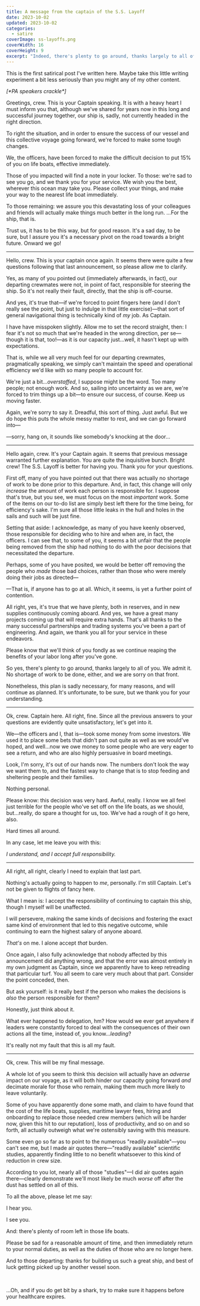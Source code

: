 ```yaml
---
title: A message from the captain of the S.S. Layoff
date: 2023-10-02
updated: 2023-10-02
categories:
  - satire
coverImage: ss-layoffs.png
coverWidth: 16
coverHeight: 9
excerpt: "Indeed, there's plenty to go around, thanks largely to all of you. But we, the officers, placed some bets that didn't pan out quite as well as we would've hoped, and the fastest way to make the numbers better is to stop feeding and sheltering people and their families. Nothing personal."
---
```


<script>
  import PullQuote from '$lib/components/PullQuote.svelte'
  import SideNote from '$lib/components/SideNote.svelte'
  import Note from '$lib/components/Note.svelte'
  import CalloutPlusQuote from '$lib/components/CalloutPlusQuote.svelte'
</script>

<style lang="scss">
.memo + .memo {
	border-top: 1px solid var(--lighterGray);
	padding-top: var(--halfNote);
	margin-top: var(--halfNote);
}

.memo div {
	margin-bottom: var(--halfNote);
}
</style>

<Note>

This is the first satirical post I've written here. Maybe take this little writing experiment a bit less seriously than you might any of my other content.

</Note>

<div>

_[\*PA speakers crackle\*]_

</div>

Greetings, crew. This is your Captain speaking. It is with a heavy heart I must inform you that, although we've shared for years now in this long and successful journey together, our ship is, sadly, not currently headed in the right direction.

To right the situation, and in order to ensure the success of our vessel and this collective voyage going forward, we're forced to make some tough changes.

We, the officers, have been forced to make the difficult decision to put 15% of you on life boats, effective immediately.

Those of you impacted will find a note in your locker. To those: we're sad to see you go, and we thank you for your service. We wish you the best, wherever this ocean may take you. Please collect your things, and make your way to the nearest life boat immediately.

To those remaining: we assure you this devastating loss of your colleagues and friends will actually make things much better in the long run. …For the ship, that is.

Trust us, it has to be this way, but for good reason. It's a sad day, to be sure, but I assure you it's a necessary pivot on the road towards a bright future. Onward we go!

<hr />

Hello, crew. This is your captain once again. It seems there were quite a few questions following that last announcement, so please allow me to clarify.

Yes, as many of you pointed out (immediately afterwards, in fact), our departing crewmates were not, in point of fact, responsible for steering the ship. So it's not really their fault, directly, that the ship is off-course.

And yes, it's true that—if we're forced to point fingers here (and I don't really see the point, but just to indulge in that little exercise)—that sort of general navigational thing is technically kind of _my_ job. As Captain.

I have have misspoken slightly. Allow me to set the record straight, then: I fear it's not so much that we're headed in the wrong direction, per se—though it is that, too!—as it is our capacity just…well, it hasn't kept up with expectations.

That is, while we all very much feel for our departing crewmates, pragmatically speaking, we simply can't maintain the speed and operational efficiency we'd like with so many people to account for.

We're just a bit…_overstaffed_, I suppose might be the word. Too many people; not enough work. And so, sailing into uncertainty as we are, we're forced to trim things up a bit—to ensure our success, of course. Keep us moving faster.

Again, we're sorry to say it. Dreadful, this sort of thing. Just awful. But we do hope this puts the whole messy matter to rest, and we can go forward into—

—sorry, hang on, it sounds like somebody's knocking at the door…

<hr />

Hello again, crew. It's your Captain again. It seems that previous message warranted further explanation. You are quite the inquisitive bunch. Bright crew! The S.S. Layoff is better for having you. Thank you for your questions.

First off, many of you have pointed out that there was actually no shortage of work to be done prior to this departure. And, in fact, this change will only _increase_ the amount of work each person is responsible for. I suppose that's true, but you see, we must focus on the most _important_ work. Some of the items on our to-do list are simply best left there for the time being, for efficiency's sake. I'm sure all those little leaks in the hull and holes in the sails and such will be just fine.

Setting that aside: I acknowledge, as many of you have keenly observed, those responsible for deciding who to hire and when are, in fact, the officers. I can see that, to some of you, it seems a bit unfair that the people being removed from the ship had nothing to do with the poor decisions that necessitated the departure.

Perhaps, some of you have posited, we would be better off removing the people who _made_ those bad choices, rather than those who were merely doing their jobs as directed—

—That is, if anyone has to go at all. Which, it seems, is yet a further point of contention.

All right, yes, it's true that we have plenty, both in reserves, and in new supplies continuously coming aboard. And yes, we have a great many projects coming up that will require extra hands. That's all thanks to the many successful partnerships and trading systems you've been a part of engineering. And again, we thank you all for your service in these endeavors.

Please know that we'll think of you fondly as we continue reaping the benefits of your labor long after you've&nbsp;gone.

So yes, there's plenty to go around, thanks largely to all of you. We admit it. No shortage of work to be done, either, and we are sorry on that front.

Nonetheless, this plan is sadly necessary, for many reasons, and will continue as planned. It's unfortunate, to be sure, but we thank you for your understanding.

<hr />

Ok, crew. Captain here. All right, fine. Since all the previous answers to your questions are evidently quite unsatisfactory, let's get into it.

We—the officers and I, that is—took some money from some investors. We used it to place some bets that didn't pan out quite as well as we would've hoped, and well…now we owe money to some people who are very eager to see a return, and who are also highly persuasive in board meetings.

Look, I'm sorry, it's out of our hands now. The numbers don't look the way we want them to, and the fastest way to change that is to stop feeding and sheltering people and their families.

Nothing personal.

Please know: this decision was very hard. Awful, really. I know we all feel just terrible for the people who've set off on the life boats, as we should, but…really, do spare a thought for us, too. We've had a rough of it go here, also.

Hard times all around.

In any case, let me leave you with this:

_I understand, and I accept full responsibility._

<hr />

All right, all right, clearly I need to explain that last part.

Nothing's actually going to happen to _me_, personally. I'm still Captain. Let's not be given to flights of fancy here.

What I mean is: I accept the responsibility of continuing to captain this ship, though I myself will be unaffected.

I will persevere, making the same kinds of decisions and fostering the exact same kind of environment that led to this negative outcome, while continuing to earn the highest salary of anyone aboard.

_That's_ on me. I alone accept _that_ burden.

Once again, I also fully acknowledge that nobody affected by this announcement did anything wrong, and that the error was almost entirely in my own judgment as Captain, since we apparently have to keep retreading that particular turf. You all seem to care very much about that part. Consider the point conceded, then.

But ask yourself: is it really best if the person who makes the decisions is _also_ the person responsible for them?

Honestly, just think about it.

What ever happened to delegation, hm? How would we ever get anywhere if leaders were constantly forced to deal with the consequences of their own actions all the time, instead of, you know…_leading_?

It's really not my fault that this is all my&nbsp;fault.

<hr />

Ok, crew. This will be my final message.

A whole lot of you seem to think this decision will actually have an _adverse_ impact on our voyage, as it will both hinder our capacity going forward _and_ decimate morale for those who remain, making them much more likely to leave voluntarily.

Some of you have apparently done some math, and claim to have found that the cost of the life boats, supplies, maritime lawyer fees, hiring and onboarding to replace those needed crew members (which will be harder now, given this hit to our reputation), loss of productivity, and so on and so forth, all actually outweigh what we're ostensibly saving with this measure.

Some even go so far as to point to the numerous "readily available"—you can't see me, but I made air quotes there—"readily available" scientific studies, apparently finding little to no benefit whatsoever to this kind of reduction in crew size.

According to you lot, nearly all of those "studies"—I did air quotes again there—clearly demonstrate we'll most likely be much _worse_ off after the dust has settled on all of this.

To all the above, please let me say:

I hear you.

I see you.

And: there's plenty of room left in those life boats.

Please be sad for a reasonable amount of time, and then immediately return to your normal duties, as well as the duties of those who are no longer here.

And to those departing: thanks for building us such a great ship, and best of luck getting picked up by another vessel soon.

<p>&nbsp;</p>

…Oh, and if you do get bit by a shark, try to make sure it happens before your healthcare expires.
